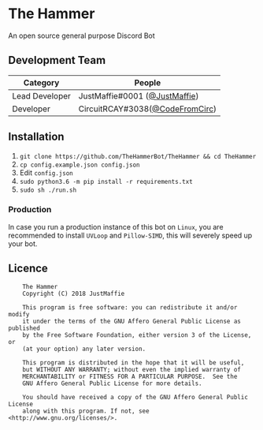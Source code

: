 # The Hammer
An open source general purpose Discord Bot

## Development Team
Category            | People
------------------- | --------------------------
Lead Developer      | JustMaffie#0001 ([@JustMaffie](https://github.com/JustMaffie))
Developer           | CircuitRCAY#3038([@CodeFromCirc](https://github.com/CodeFromCirc))

## Installation
1. `git clone https://github.com/TheHammerBot/TheHammer && cd TheHammer`
1. `cp config.example.json config.json`
1. Edit `config.json`
1. `sudo python3.6 -m pip install -r requirements.txt`
1. `sudo sh ./run.sh`

### Production
In case you run a production instance of this bot on `Linux`, you are recommended to install `UVLoop` and `Pillow-SIMD`, this will severely speed up your bot.

## Licence

```
    The Hammer
    Copyright (C) 2018 JustMaffie

    This program is free software: you can redistribute it and/or modify
    it under the terms of the GNU Affero General Public License as published
    by the Free Software Foundation, either version 3 of the License, or
    (at your option) any later version.

    This program is distributed in the hope that it will be useful,
    but WITHOUT ANY WARRANTY; without even the implied warranty of
    MERCHANTABILITY or FITNESS FOR A PARTICULAR PURPOSE.  See the
    GNU Affero General Public License for more details.

    You should have received a copy of the GNU Affero General Public License
    along with this program. If not, see <http://www.gnu.org/licenses/>.
```